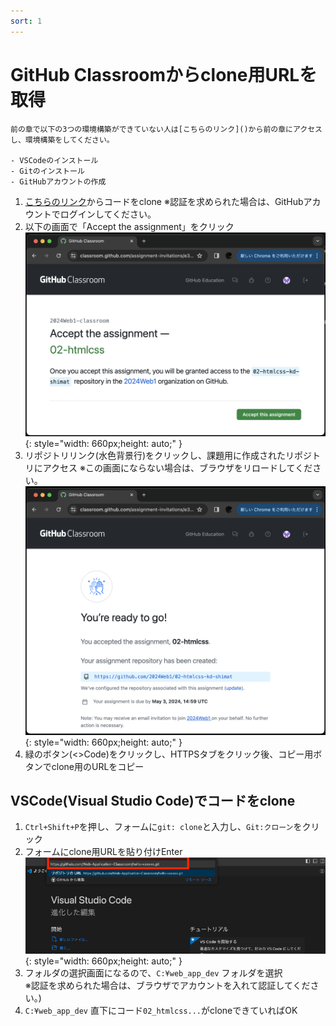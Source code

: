 ```yaml
---
sort: 1
---
```


# GitHub Classroomからclone用URLを取得

```warning
前の章で以下の3つの環境構築ができていない人は[こちらのリンク]()から前の章にアクセスし、環境構築をしてください。

- VSCodeのインストール
- Gitのインストール
- GitHubアカウントの作成
```

1. [こちらのリンク]()からコードをclone
   ※認証を求められた場合は、GitHubアカウントでログインしてください。
2. 以下の画面で「Accept the assignment」をクリック
    ![](./images/accept_the_assignment.png){: style="width: 660px;height: auto;" }
3. リポジトリリンク(水色背景行)をクリックし、課題用に作成されたリポジトリにアクセス
   ※この画面にならない場合は、ブラウザをリロードしてください。<br>
    ![](./images/repository_link.png){: style="width: 660px;height: auto;" }
4. 緑のボタン(<>Code)をクリックし、HTTPSタブをクリック後、コピー用ボタンでclone用のURLをコピー

## VSCode(Visual Studio Code)でコードをclone

1. `Ctrl+Shift+P`を押し、フォームに`git: clone`と入力し、`Git:クローン`をクリック
2. フォームにclone用URLを貼り付けEnter<br>
    ![](./images/Aspose.Words.aedafcf0-3819-4263-af12-50337a38362b.017.png){: style="width: 660px;height: auto;" }
3. フォルダの選択画面になるので、`C:¥web_app_dev` フォルダを選択<br>
   ※認証を求められた場合は、ブラウザでアカウントを入れて認証してください。)
4. `C:¥web_app_dev` 直下にコード`02_htmlcss...`がcloneできていればOK
